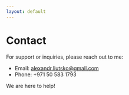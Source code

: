 ```yaml
---
layout: default
---
```


# Contact

For support or inquiries, please reach out to me:

- Email: alexandr.liutsko@gmail.com
- Phone: +971 50 583 1793

We are here to help!
